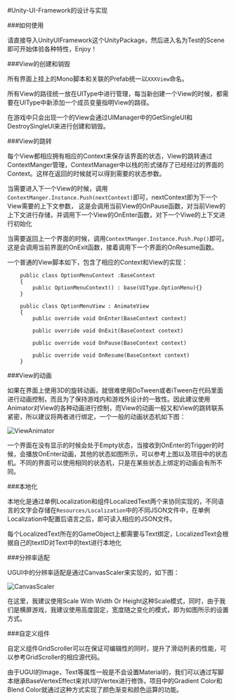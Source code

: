#Unity-UI-Framework的设计与实现

###如何使用

请直接导入UnityUIFramework这个UnityPackage，然后进入名为Test的Scene即可开始体验各种特性，Enjoy！

###View的创建和销毁

所有界面上挂上的Mono脚本和关联的Prefab统一以`XXXView`命名。

所有View的路径统一放在UIType中进行管理，每当新创建一个View的时候，都需要在UIType中新添加一个成员变量指明View的路径。

在游戏中只会出现一个的View会通过UIManager中的GetSingleUI和DestroySingleUI来进行创建和销毁。

###View的跳转

每个View都相应拥有相应的Context来保存该界面的状态，View的跳转通过ContextManger管理，ContextManager中以栈的形式储存了已经经过的界面的Context。这样在返回的时候就可以得到需要的状态参数。

当需要进入下一个View的时候，调用`ContextManger.Instance.Push(nextContext)`即可，nextContext即为下一个View需要的上下文参数， 这是会调用当前View的OnPause函数，对当前View的上下文进行存储，并调用下一个View的OnEnter函数，对下一个Viwe的上下文进行初始化

当需要返回上一个界面的时候，调用`ContextManger.Instance.Push.Pop()`即可。这是会调用当前界面的OnExit函数，接着调用下一个界面的OnResume函数。

一个普通的View脚本如下，包含了相应的Context和View的实现：
```
    public class OptionMenuContext :BaseContext
    {
        public OptionMenuContext() : base(UIType.OptionMenu){}
    }

    public class OptionMenuView : AnimateView
    {
        public override void OnEnter(BaseContext context)

        public override void OnExit(BaseContext context)

        public override void OnPause(BaseContext context)

        public override void OnResume(BaseContext context)
    }
```

###View的动画

如果在界面上使用3D的旋转动画，就很难使用DoTween或者iTween在代码里面进行动画控制，而且为了保持游戏内和游戏外设计的一致性。因此建议使用Animator对View的各种动画进行控制，而View的动画一般又和View的跳转联系紧密，所以建议将两者进行绑定，一个一般的动画状态机如下图：

![ViewAnimator](http://images.cnblogs.com/cnblogs_com/neverdie/688179/o_ViewAnimator_resizeSmall_width=1920.png)

一个界面在没有显示的时候会处于Empty状态，当接收到OnEnter的Trigger的时候，会播放OnEnter动画，其他的状态如图所示，可以参考上图以及项目中的状态机。不同的界面可以使用相同的状态机，只是在某些状态上绑定的动画会有所不同。

###本地化

本地化是通过单例Localization和组件LocalizedText两个来协同实现的，不同语言的文字会存储在`Resources/Localization`中的不同JSON文件中，在单例Localization中配置后语言之后，即可读入相应的JSON文件。

每个LocalizedText所在的GameObject上都需要与Text绑定，LocalizedText会根据自己的textID对Text中的text进行本地化

###分辨率适配

UGUI中的分辨率适配是通过CanvasScaler来实现的，如下图：

![CanvasScaler](http://images.cnblogs.com/cnblogs_com/neverdie/688179/o_-Unnamed%20QQ%20Screenshot20150728200015.png)

在这里，我建议使用Scale With Width Or Height这种Scale模式，同时，由于我们是横屏游戏，我建议使用高度固定，宽度随之变化的模式，即为如图所示的设置方式。

###自定义组件

自定义组件GridScroller可以在保证可编辑性的同时，提升了滑动列表的性能，可以参考GridScroller的相应源代码。

由于UGUI的Image，Text等属性一般是不会设置Material的，我们可以通过写脚本继承BaseVertexEffect来对UI的Vertex进行修饰，项目中的Gradient Color和Blend Color就通过这种方式实现了颜色渐变和颜色运算的功能。
